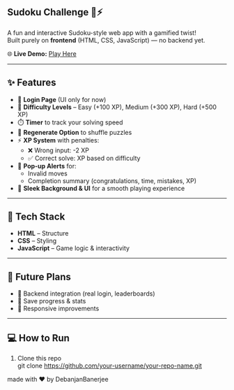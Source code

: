 ## Sudoku Challenge 🧩⚡

A fun and interactive Sudoku-style web app with a gamified twist!  
Built purely on **frontend** (HTML, CSS, JavaScript) — no backend yet.  

🌐 **Live Demo:** [Play Here](https://neon-sudoku.netlify.app/)

---

## ✨ Features

- 🔐 **Login Page** (UI only for now)
- 🎯 **Difficulty Levels** – Easy (+100 XP), Medium (+300 XP), Hard (+500 XP)  
- ⏱️ **Timer** to track your solving speed  
- 🔄 **Regenerate Option** to shuffle puzzles  
- ⚡ **XP System** with penalties:
  - ❌ Wrong input: -2 XP  
  - ✅ Correct solve: XP based on difficulty  
- 📢 **Pop-up Alerts** for:
  - Invalid moves  
  - Completion summary (congratulations, time, mistakes, XP)  
- 🎨 **Sleek Background & UI** for a smooth playing experience

---

## 🚀 Tech Stack

- **HTML** – Structure  
- **CSS** – Styling  
- **JavaScript** – Game logic & interactivity  

---

## 🔮 Future Plans

- 🔗 Backend integration (real login, leaderboards)  
- 💾 Save progress & stats  
- 📱 Responsive improvements  

---

## 💻 How to Run

1. Clone this repo  
   git clone https://github.com/your-username/your-repo-name.git

made with ❤️ by DebanjanBanerjee

